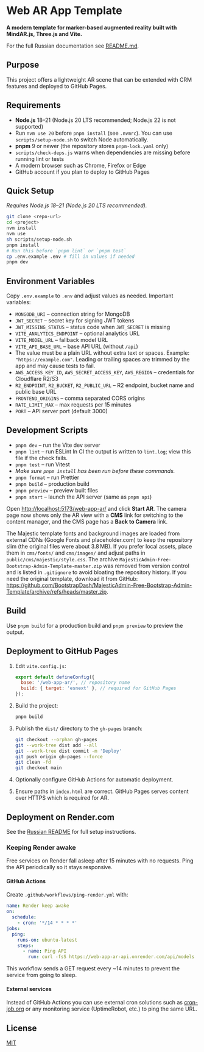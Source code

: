 # Web AR App Template

**A modern template for marker-based augmented reality built with MindAR.js, Three.js and Vite.**

For the full Russian documentation see [README.md](./README.md).

## Purpose

This project offers a lightweight AR scene that can be extended with CRM features and deployed to GitHub Pages.

## Requirements

- **Node.js** 18–21 (Node.js 20 LTS recommended; Node.js 22 is not supported)
- Run `nvm use 20` before `pnpm install` (see `.nvmrc`).
  You can use `scripts/setup-node.sh` to switch Node automatically.
- **pnpm** 9 or newer (the repository stores `pnpm-lock.yaml` only)
- `scripts/check-deps.js` warns when dependencies are missing before running lint or tests
- A modern browser such as Chrome, Firefox or Edge
- GitHub account if you plan to deploy to GitHub Pages

## Quick Setup

_Requires Node.js 18–21 (Node.js 20 LTS recommended)._

```bash
git clone <repo-url>
cd <project>
nvm install
nvm use
sh scripts/setup-node.sh
pnpm install
# Run this before `pnpm lint` or `pnpm test`
cp .env.example .env # fill in values if needed
pnpm dev
```

## Environment Variables

Copy `.env.example` to `.env` and adjust values as needed. Important variables:

- `MONGODB_URI` – connection string for MongoDB
- `JWT_SECRET` – secret key for signing JWT tokens
- `JWT_MISSING_STATUS` – status code when `JWT_SECRET` is missing
- `VITE_ANALYTICS_ENDPOINT` – optional analytics URL
- `VITE_MODEL_URL` – fallback model URL
- `VITE_API_BASE_URL` – base API URL (without `/api`)
- The value must be a plain URL without extra text or spaces.
  Example: `"https://example.com"`.
  Leading or trailing spaces are trimmed by the app and may cause tests to fail.
- `AWS_ACCESS_KEY_ID`, `AWS_SECRET_ACCESS_KEY`, `AWS_REGION` – credentials for Cloudflare R2/S3
- `R2_ENDPOINT`, `R2_BUCKET`, `R2_PUBLIC_URL` – R2 endpoint, bucket name and public base URL
- `FRONTEND_ORIGINS` – comma separated CORS origins
- `RATE_LIMIT_MAX` – max requests per 15 minutes
- `PORT` – API server port (default 3000)

## Development Scripts

- `pnpm dev` – run the Vite dev server
- `pnpm lint` – run ESLint
  In CI the output is written to `lint.log`; view this file if the check fails.
- `pnpm test` – run Vitest
- _Make sure `pnpm install` has been run before these commands._
- `pnpm format` – run Prettier
- `pnpm build` – production build
- `pnpm preview` – preview built files
- `pnpm start` – launch the API server (same as `pnpm api`)

Open [http://localhost:5173/web-app-ar/](http://localhost:5173/web-app-ar/) and click **Start AR**. The camera page now shows only the AR view with a **CMS** link for switching to the content manager, and the CMS page has a **Back to Camera** link.

The Majestic template fonts and background images are loaded from external CDNs
(Google Fonts and placeholder.com) to keep the repository slim (the original
files were about 3.8 MB). If you prefer local assets, place them in
`cms/fonts/` and `cms/images/` and adjust paths in `public/cms/majestic/style.css`.
The archive `MajesticAdmin-Free-Bootstrap-Admin-Template-master.zip` was removed
from version control and is listed in `.gitignore` to avoid bloating the
repository history.
If you need the original template, download it from GitHub:
<https://github.com/BootstrapDash/MajesticAdmin-Free-Bootstrap-Admin-Template/archive/refs/heads/master.zip>.

## Build

Use `pnpm build` for a production build and `pnpm preview` to preview the output.

## Deployment to GitHub Pages

1. Edit `vite.config.js`:
   ```js
   export default defineConfig({
     base: '/web-app-ar/', // repository name
     build: { target: 'esnext' }, // required for GitHub Pages
   });
   ```
2. Build the project:
   ```bash
   pnpm build
   ```
3. Publish the `dist/` directory to the `gh-pages` branch:

   ```bash
   git checkout --orphan gh-pages
   git --work-tree dist add --all
   git --work-tree dist commit -m 'Deploy'
   git push origin gh-pages --force
   git clean -fd
   git checkout main
   ```

4. Optionally configure GitHub Actions for automatic deployment.
5. Ensure paths in `index.html` are correct. GitHub Pages serves content over HTTPS which is required for AR.

## Deployment on Render.com

See the [Russian README](./README.md) for full setup instructions.

### Keeping Render awake

Free services on Render fall asleep after 15 minutes with no requests. Ping the API periodically so it stays responsive.

#### GitHub Actions

Create `.github/workflows/ping-render.yml` with:

```yaml
name: Render keep awake
on:
  schedule:
    - cron: '*/14 * * * *'
jobs:
  ping:
    runs-on: ubuntu-latest
    steps:
      - name: Ping API
        run: curl -fsS https://web-app-ar-api.onrender.com/api/models
```

This workflow sends a GET request every ~14 minutes to prevent the service from going to sleep.

#### External services

Instead of GitHub Actions you can use external cron solutions such as [cron-job.org](https://cron-job.org/) or any monitoring service (UptimeRobot, etc.) to ping the same URL.

## License

[MIT](./LICENSE)
